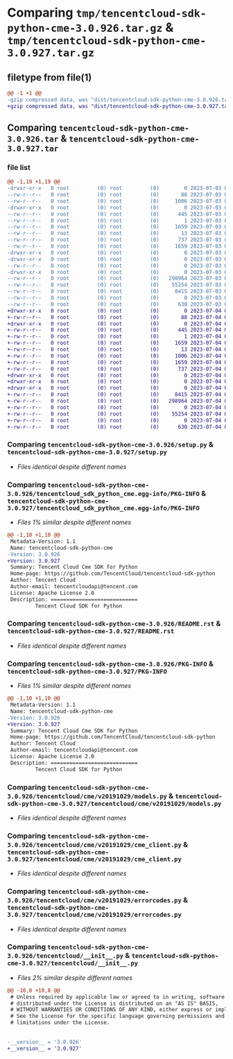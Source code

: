 # Comparing `tmp/tencentcloud-sdk-python-cme-3.0.926.tar.gz` & `tmp/tencentcloud-sdk-python-cme-3.0.927.tar.gz`

## filetype from file(1)

```diff
@@ -1 +1 @@
-gzip compressed data, was "dist/tencentcloud-sdk-python-cme-3.0.926.tar", last modified: Mon Jul  3 00:22:54 2023, max compression
+gzip compressed data, was "dist/tencentcloud-sdk-python-cme-3.0.927.tar", last modified: Tue Jul  4 00:18:33 2023, max compression
```

## Comparing `tencentcloud-sdk-python-cme-3.0.926.tar` & `tencentcloud-sdk-python-cme-3.0.927.tar`

### file list

```diff
@@ -1,19 +1,19 @@
-drwxr-xr-x   0 root         (0) root         (0)        0 2023-07-03 00:22:54.000000 tencentcloud-sdk-python-cme-3.0.926/
--rw-r--r--   0 root         (0) root         (0)       88 2023-07-03 00:22:54.000000 tencentcloud-sdk-python-cme-3.0.926/setup.cfg
--rw-r--r--   0 root         (0) root         (0)     1006 2023-07-03 00:22:54.000000 tencentcloud-sdk-python-cme-3.0.926/setup.py
-drwxr-xr-x   0 root         (0) root         (0)        0 2023-07-03 00:22:54.000000 tencentcloud-sdk-python-cme-3.0.926/tencentcloud_sdk_python_cme.egg-info/
--rw-r--r--   0 root         (0) root         (0)      445 2023-07-03 00:22:54.000000 tencentcloud-sdk-python-cme-3.0.926/tencentcloud_sdk_python_cme.egg-info/SOURCES.txt
--rw-r--r--   0 root         (0) root         (0)        1 2023-07-03 00:22:54.000000 tencentcloud-sdk-python-cme-3.0.926/tencentcloud_sdk_python_cme.egg-info/dependency_links.txt
--rw-r--r--   0 root         (0) root         (0)     1659 2023-07-03 00:22:54.000000 tencentcloud-sdk-python-cme-3.0.926/tencentcloud_sdk_python_cme.egg-info/PKG-INFO
--rw-r--r--   0 root         (0) root         (0)       13 2023-07-03 00:22:54.000000 tencentcloud-sdk-python-cme-3.0.926/tencentcloud_sdk_python_cme.egg-info/top_level.txt
--rw-r--r--   0 root         (0) root         (0)      737 2023-07-03 00:22:54.000000 tencentcloud-sdk-python-cme-3.0.926/README.rst
--rw-r--r--   0 root         (0) root         (0)     1659 2023-07-03 00:22:54.000000 tencentcloud-sdk-python-cme-3.0.926/PKG-INFO
-drwxr-xr-x   0 root         (0) root         (0)        0 2023-07-03 00:22:54.000000 tencentcloud-sdk-python-cme-3.0.926/tencentcloud/
-drwxr-xr-x   0 root         (0) root         (0)        0 2023-07-03 00:22:54.000000 tencentcloud-sdk-python-cme-3.0.926/tencentcloud/cme/
--rw-r--r--   0 root         (0) root         (0)        0 2023-07-03 00:22:54.000000 tencentcloud-sdk-python-cme-3.0.926/tencentcloud/cme/__init__.py
-drwxr-xr-x   0 root         (0) root         (0)        0 2023-07-03 00:22:54.000000 tencentcloud-sdk-python-cme-3.0.926/tencentcloud/cme/v20191029/
--rw-r--r--   0 root         (0) root         (0)   298964 2023-07-03 00:22:54.000000 tencentcloud-sdk-python-cme-3.0.926/tencentcloud/cme/v20191029/models.py
--rw-r--r--   0 root         (0) root         (0)    55254 2023-07-03 00:22:54.000000 tencentcloud-sdk-python-cme-3.0.926/tencentcloud/cme/v20191029/cme_client.py
--rw-r--r--   0 root         (0) root         (0)     8415 2023-07-03 00:22:54.000000 tencentcloud-sdk-python-cme-3.0.926/tencentcloud/cme/v20191029/errorcodes.py
--rw-r--r--   0 root         (0) root         (0)        0 2023-07-03 00:22:54.000000 tencentcloud-sdk-python-cme-3.0.926/tencentcloud/cme/v20191029/__init__.py
--rw-r--r--   0 root         (0) root         (0)      630 2023-07-03 00:22:54.000000 tencentcloud-sdk-python-cme-3.0.926/tencentcloud/__init__.py
+drwxr-xr-x   0 root         (0) root         (0)        0 2023-07-04 00:18:33.000000 tencentcloud-sdk-python-cme-3.0.927/
+-rw-r--r--   0 root         (0) root         (0)       88 2023-07-04 00:18:33.000000 tencentcloud-sdk-python-cme-3.0.927/setup.cfg
+drwxr-xr-x   0 root         (0) root         (0)        0 2023-07-04 00:18:33.000000 tencentcloud-sdk-python-cme-3.0.927/tencentcloud_sdk_python_cme.egg-info/
+-rw-r--r--   0 root         (0) root         (0)      445 2023-07-04 00:18:33.000000 tencentcloud-sdk-python-cme-3.0.927/tencentcloud_sdk_python_cme.egg-info/SOURCES.txt
+-rw-r--r--   0 root         (0) root         (0)        1 2023-07-04 00:18:33.000000 tencentcloud-sdk-python-cme-3.0.927/tencentcloud_sdk_python_cme.egg-info/dependency_links.txt
+-rw-r--r--   0 root         (0) root         (0)     1659 2023-07-04 00:18:33.000000 tencentcloud-sdk-python-cme-3.0.927/tencentcloud_sdk_python_cme.egg-info/PKG-INFO
+-rw-r--r--   0 root         (0) root         (0)       13 2023-07-04 00:18:33.000000 tencentcloud-sdk-python-cme-3.0.927/tencentcloud_sdk_python_cme.egg-info/top_level.txt
+-rw-r--r--   0 root         (0) root         (0)     1006 2023-07-04 00:18:33.000000 tencentcloud-sdk-python-cme-3.0.927/setup.py
+-rw-r--r--   0 root         (0) root         (0)     1659 2023-07-04 00:18:33.000000 tencentcloud-sdk-python-cme-3.0.927/PKG-INFO
+-rw-r--r--   0 root         (0) root         (0)      737 2023-07-04 00:18:33.000000 tencentcloud-sdk-python-cme-3.0.927/README.rst
+drwxr-xr-x   0 root         (0) root         (0)        0 2023-07-04 00:18:33.000000 tencentcloud-sdk-python-cme-3.0.927/tencentcloud/
+drwxr-xr-x   0 root         (0) root         (0)        0 2023-07-04 00:18:33.000000 tencentcloud-sdk-python-cme-3.0.927/tencentcloud/cme/
+drwxr-xr-x   0 root         (0) root         (0)        0 2023-07-04 00:18:33.000000 tencentcloud-sdk-python-cme-3.0.927/tencentcloud/cme/v20191029/
+-rw-r--r--   0 root         (0) root         (0)     8415 2023-07-04 00:18:33.000000 tencentcloud-sdk-python-cme-3.0.927/tencentcloud/cme/v20191029/errorcodes.py
+-rw-r--r--   0 root         (0) root         (0)   298964 2023-07-04 00:18:33.000000 tencentcloud-sdk-python-cme-3.0.927/tencentcloud/cme/v20191029/models.py
+-rw-r--r--   0 root         (0) root         (0)        0 2023-07-04 00:18:33.000000 tencentcloud-sdk-python-cme-3.0.927/tencentcloud/cme/v20191029/__init__.py
+-rw-r--r--   0 root         (0) root         (0)    55254 2023-07-04 00:18:33.000000 tencentcloud-sdk-python-cme-3.0.927/tencentcloud/cme/v20191029/cme_client.py
+-rw-r--r--   0 root         (0) root         (0)        0 2023-07-04 00:18:33.000000 tencentcloud-sdk-python-cme-3.0.927/tencentcloud/cme/__init__.py
+-rw-r--r--   0 root         (0) root         (0)      630 2023-07-04 00:18:33.000000 tencentcloud-sdk-python-cme-3.0.927/tencentcloud/__init__.py
```

### Comparing `tencentcloud-sdk-python-cme-3.0.926/setup.py` & `tencentcloud-sdk-python-cme-3.0.927/setup.py`

 * *Files identical despite different names*

### Comparing `tencentcloud-sdk-python-cme-3.0.926/tencentcloud_sdk_python_cme.egg-info/PKG-INFO` & `tencentcloud-sdk-python-cme-3.0.927/tencentcloud_sdk_python_cme.egg-info/PKG-INFO`

 * *Files 1% similar despite different names*

```diff
@@ -1,10 +1,10 @@
 Metadata-Version: 1.1
 Name: tencentcloud-sdk-python-cme
-Version: 3.0.926
+Version: 3.0.927
 Summary: Tencent Cloud Cme SDK for Python
 Home-page: https://github.com/TencentCloud/tencentcloud-sdk-python
 Author: Tencent Cloud
 Author-email: tencentcloudapi@tencent.com
 License: Apache License 2.0
 Description: ============================
         Tencent Cloud SDK for Python
```

### Comparing `tencentcloud-sdk-python-cme-3.0.926/README.rst` & `tencentcloud-sdk-python-cme-3.0.927/README.rst`

 * *Files identical despite different names*

### Comparing `tencentcloud-sdk-python-cme-3.0.926/PKG-INFO` & `tencentcloud-sdk-python-cme-3.0.927/PKG-INFO`

 * *Files 1% similar despite different names*

```diff
@@ -1,10 +1,10 @@
 Metadata-Version: 1.1
 Name: tencentcloud-sdk-python-cme
-Version: 3.0.926
+Version: 3.0.927
 Summary: Tencent Cloud Cme SDK for Python
 Home-page: https://github.com/TencentCloud/tencentcloud-sdk-python
 Author: Tencent Cloud
 Author-email: tencentcloudapi@tencent.com
 License: Apache License 2.0
 Description: ============================
         Tencent Cloud SDK for Python
```

### Comparing `tencentcloud-sdk-python-cme-3.0.926/tencentcloud/cme/v20191029/models.py` & `tencentcloud-sdk-python-cme-3.0.927/tencentcloud/cme/v20191029/models.py`

 * *Files identical despite different names*

### Comparing `tencentcloud-sdk-python-cme-3.0.926/tencentcloud/cme/v20191029/cme_client.py` & `tencentcloud-sdk-python-cme-3.0.927/tencentcloud/cme/v20191029/cme_client.py`

 * *Files identical despite different names*

### Comparing `tencentcloud-sdk-python-cme-3.0.926/tencentcloud/cme/v20191029/errorcodes.py` & `tencentcloud-sdk-python-cme-3.0.927/tencentcloud/cme/v20191029/errorcodes.py`

 * *Files identical despite different names*

### Comparing `tencentcloud-sdk-python-cme-3.0.926/tencentcloud/__init__.py` & `tencentcloud-sdk-python-cme-3.0.927/tencentcloud/__init__.py`

 * *Files 2% similar despite different names*

```diff
@@ -10,8 +10,8 @@
 # Unless required by applicable law or agreed to in writing, software
 # distributed under the License is distributed on an "AS IS" BASIS,
 # WITHOUT WARRANTIES OR CONDITIONS OF ANY KIND, either express or implied.
 # See the License for the specific language governing permissions and
 # limitations under the License.
 
 
-__version__ = '3.0.926'
+__version__ = '3.0.927'
```

